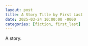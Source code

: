 ```yaml
---
layout: post
title: A Story Title by First Last
date: 2025-03-24 10:00:00 -0000
categories: [fiction, first_last]
---
```


A story.
